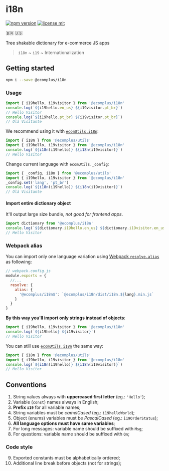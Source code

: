 # i18n

[![npm version](https://img.shields.io/npm/v/@ecomplus/i18n.svg)](https://www.npmjs.org/@ecomplus/i18n)
[![license mit](https://img.shields.io/badge/License-MIT-yellow.svg)](https://opensource.org/licenses/MIT)

:brazil: :us:

Tree shakable dictionary for e-commerce JS apps

> `i18n` ~ `i19` ~ Internationalization

## Getting started

```bash
npm i --save @ecomplus/i18n
```

### Usage

```js
import { i19hello, i19visitor } from '@ecomplus/i18n'
console.log(`${i19hello.en_us} ${i19visitor.pt_br}`)
// Hello Visitor
console.log(`${i19hello.pt_br} ${i19visitor.pt_br}`)
// Olá Visitante
```

We recommend using it with
[`ecomUtils.i18n`](https://developers.e-com.plus/ecomplus-utils/ecomUtils.html#.i18n):

```js
import { i18n } from '@ecomplus/utils'
import { i19hello, i19visitor } from '@ecomplus/i18n'
console.log(`${i18n(i19hello)} ${i18n(i19visitor)}`)
// Hello Visitor
```

Change current language with `ecomUtils._config`:

```js
import { _config, i18n } from '@ecomplus/utils'
import { i19hello, i19visitor } from '@ecomplus/i18n'
_config.set('lang', 'pt_br')
console.log(`${i18n(i19hello)} ${i18n(i19visitor)}`)
// Olá Visitante
```

#### Import entire dictionary object

It'll output large size bundle, _not good for frontend apps_.

```js
import dictionary from '@ecomplus/i18n'
console.log(`${dictionary.i19hello.en_us} ${dictionary.i19visitor.en_us}`)
// Hello Visitor
```

### Webpack alias

You can import only one language variation using
[Webpack `resolve.alias`](https://webpack.js.org/configuration/resolve/#resolvealias)
as following:

```js
// webpack.config.js
module.exports = {
  //...
  resolve: {
    alias: {
      '@ecomplus/i18n$': `@ecomplus/i18n/dist/i18n.${lang}.min.js`
    }
  }
}
```

**By this way you'll import only strings instead of objects**:

```js
import { i19hello, i19visitor } from '@ecomplus/i18n'
console.log(`${i19hello} ${i19visitor}`)
// Hello Visitor
```

You can still use
[`ecomUtils.i18n`](https://developers.e-com.plus/ecomplus-utils/ecomUtils.html#.i18n)
the same way:

```js
import { i18n } from '@ecomplus/utils'
import { i19hello, i19visitor } from '@ecomplus/i18n'
console.log(`${i18n(i19hello)} ${i18n(i19visitor)}`)
// Hello Visitor
```

## Conventions

1. String values always with **uppercased first letter** (eg.: `'Hello'`);
2. Variable (`const`) names always in English;
3. **Prefix `i19`** for all variable names;
4. String variables must be _camelCased_ (eg.: `i19helloWorld`);
5. Object (enums) variables must be _PascalCased_ (eg.: `i19OrderStatus`);
6. **All language options must have same variables**;
7. For long messages: variable name should be suffixed with `Msg`;
8. For questions: variable name should be suffixed with `Qn`;

### Code style

9. Exported constants must be alphabetically ordered;
10. Additional line break before objects (not for strings);
